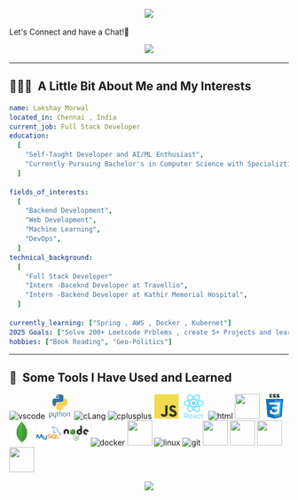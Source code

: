 <p align="center">
  <img src="https://capsule-render.vercel.app/api?type=waving&height=299&color=gradient&text=Hi%20Everyone&textBg=false&animation=fadeIn&fontAlign=50&fontAlignY=44"/>
</p

<h1 align="center">
  Let's Connect and have a Chat!💬
</h1>

<p align="center">
<a href="linkedin.com/in/lakshay-morwal-99771324b/">
  <img height="50" src="https://user-images.githubusercontent.com/46517096/166973395-19676cd8-f8ec-4abf-83ff-da8243505b82.png"/>
</a>
</p>

---

<h2> 👨🏻‍💻 &nbsp;A Little Bit About Me and My Interests</h2>

```yaml
name: Lakshay Morwal
located_in: Chennai , India
current_job: Full Stack Developer
education:
  [
    "Self-Taught Developer and AI/ML Enthusiast",
    "Currently Pursuing Bachelor's in Computer Science with Specializtion in AI/ML",
  ]

fields_of_interests:
  [
    "Backend Development",
    "Web Development",
    "Machine Learning",
    "DevOps",
  ]
technical_background:
  [
    "Full Stack Developer"
    "Intern -Baceknd Developer at Travellio",
    "Intern -Backend Developer at Kathir Memorial Hospital",
  ]
  
currently_learning: ["Spring , AWS , Docker , Kubernet"]
2025 Goals: ["Solve 200+ Leetcode Prblems , create 5+ Projects and learn at least 5-10 new Technologies."]
hobbies: ["Book Reading", "Geo-Politics"]
```
  
---  
  
<h2> 🚀 &nbsp;Some Tools I Have Used and Learned</h2>
<p align="left">
<img src="https://cdn.jsdelivr.net/gh/devicons/devicon/icons/vscode/vscode-original.svg" alt="vscode" width="45" height="45"/>
<img src="https://raw.githubusercontent.com/devicons/devicon/master/icons/python/python-original-wordmark.svg" alt="python" width="45" height="45"/>
<img src="https://cdn.jsdelivr.net/gh/devicons/devicon/icons/c/c-original.svg" alt="cLang" width="45" height="45"/>
<img src="https://cdn.jsdelivr.net/gh/devicons/devicon/icons/cplusplus/cplusplus-original.svg" alt="cplusplus" width="45" height="45"/>
<img src="https://raw.githubusercontent.com/devicons/devicon/master/icons/javascript/javascript-original.svg" alt="javascript" width="45" height="45" />
<img src="https://raw.githubusercontent.com/devicons/devicon/master/icons/react/react-original-wordmark.svg" alt="react" width="45" height="45" />
<img src="https://cdn.jsdelivr.net/gh/devicons/devicon/icons/html5/html5-original.svg" alt="html" width="45" height="45"/>
<img src="https://cdn.jsdelivr.net/gh/devicons/devicon@latest/icons/bootstrap/bootstrap-original-wordmark.svg" width="45" height="45" />
<img src="https://raw.githubusercontent.com/devicons/devicon/master/icons/css3/css3-original-wordmark.svg" alt="css3" width="45" height="45" />
<img src="https://raw.githubusercontent.com/devicons/devicon/master/icons/mongodb/mongodb-original.svg" alt="mongodb" width="45" height="45" />
<img src="https://raw.githubusercontent.com/devicons/devicon/master/icons/mysql/mysql-original-wordmark.svg" alt="mysql" width="45" height="45" />
<img src="https://raw.githubusercontent.com/devicons/devicon/master/icons/nodejs/nodejs-original-wordmark.svg" alt="nodejs" width="45" height="45" />
<img src="https://cdn.jsdelivr.net/gh/devicons/devicon/icons/docker/docker-original.svg" alt="docker" width="45" height="45"/>
<img src="https://cdn.jsdelivr.net/gh/devicons/devicon/icons/amazonwebservices/amazonwebservices-plain-wordmark.svg" width="45" height="45"/>
<img src="https://cdn.jsdelivr.net/gh/devicons/devicon/icons/linux/linux-original.svg" alt="linux" width="45" height="45"/>       
<img src="https://cdn.jsdelivr.net/gh/devicons/devicon/icons/git/git-original.svg" alt="git" width="45" height="45"/>
<img src="https://cdn.jsdelivr.net/gh/devicons/devicon@latest/icons/postgresql/postgresql-original.svg"  width="45" height="45" />
<img src="https://cdn.jsdelivr.net/gh/devicons/devicon@latest/icons/postman/postman-original.svg"  width="45" height="45"  />
<img src="https://cdn.jsdelivr.net/gh/devicons/devicon@latest/icons/r/r-plain.svg"  width="45" height="45" />
<img src="https://cdn.jsdelivr.net/gh/devicons/devicon@latest/icons/redis/redis-original.svg"  width="45" height="45"/>        
</p>

<p align="center">
  <img src="https://capsule-render.vercel.app/api?type=waving&color=gradient&height=100&section=footer"/>
</p>
